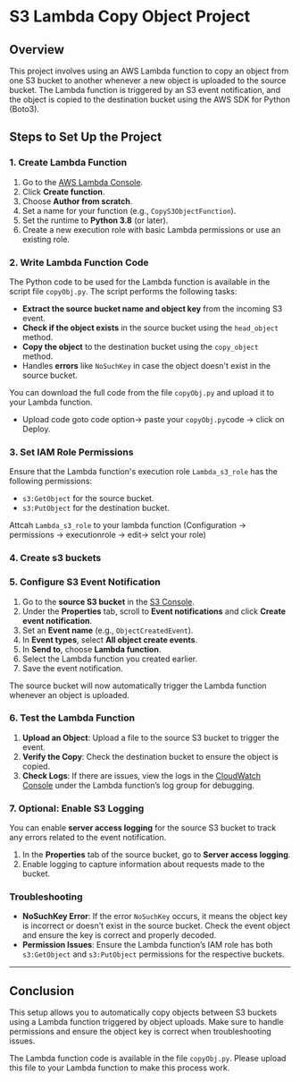 # S3 Lambda Copy Object Project

## Overview

This project involves using an AWS Lambda function to copy an object from one S3 bucket to another whenever a new object is uploaded to the source bucket. The Lambda function is triggered by an S3 event notification, and the object is copied to the destination bucket using the AWS SDK for Python (Boto3).

## Steps to Set Up the Project

### 1. **Create Lambda Function**

1. Go to the [AWS Lambda Console](https://console.aws.amazon.com/lambda/).
2. Click **Create function**.
3. Choose **Author from scratch**.
4. Set a name for your function (e.g., `CopyS3ObjectFunction`).
5. Set the runtime to **Python 3.8** (or later).
6. Create a new execution role with basic Lambda permissions or use an existing role.

### 2. **Write Lambda Function Code**

The Python code to be used for the Lambda function is available in the script file `copyObj.py`. The script performs the following tasks:

- **Extract the source bucket name and object key** from the incoming S3 event.
- **Check if the object exists** in the source bucket using the `head_object` method.
- **Copy the object** to the destination bucket using the `copy_object` method.
- Handles **errors** like `NoSuchKey` in case the object doesn't exist in the source bucket.

You can download the full code from the file `copyObj.py` and upload it to your Lambda function.

- Upload code goto code option-> paste your `copyObj.py`code -> click on Deploy.

### 3. **Set IAM Role Permissions**

Ensure that the Lambda function's execution role `Lambda_s3_role` has the following permissions:
- `s3:GetObject` for the source bucket.
- `s3:PutObject` for the destination bucket.

Attcah `Lambda_s3_role` to your lambda function (Configuration -> permissions -> executionrole -> edit-> selct your role)

### 4. **Create s3 buckets**


### 5. **Configure S3 Event Notification**

1. Go to the **source S3 bucket** in the [S3 Console](https://console.aws.amazon.com/s3/).
2. Under the **Properties** tab, scroll to **Event notifications** and click **Create event notification**.
3. Set an **Event name** (e.g., `ObjectCreatedEvent`).
4. In **Event types**, select **All object create events**.
5. In **Send to**, choose **Lambda function**.
6. Select the Lambda function you created earlier.
7. Save the event notification.

The source bucket will now automatically trigger the Lambda function whenever an object is uploaded.

### 6. **Test the Lambda Function**

1. **Upload an Object**: Upload a file to the source S3 bucket to trigger the event.
2. **Verify the Copy**: Check the destination bucket to ensure the object is copied.
3. **Check Logs**: If there are issues, view the logs in the [CloudWatch Console](https://console.aws.amazon.com/cloudwatch/) under the Lambda function’s log group for debugging.

### 7. **Optional: Enable S3 Logging**

You can enable **server access logging** for the source S3 bucket to track any errors related to the event notification.

1. In the **Properties** tab of the source bucket, go to **Server access logging**.
2. Enable logging to capture information about requests made to the bucket.

### Troubleshooting

- **NoSuchKey Error**: If the error `NoSuchKey` occurs, it means the object key is incorrect or doesn't exist in the source bucket. Check the event object and ensure the key is correct and properly decoded.
- **Permission Issues**: Ensure the Lambda function’s IAM role has both `s3:GetObject` and `s3:PutObject` permissions for the respective buckets.

---

## Conclusion

This setup allows you to automatically copy objects between S3 buckets using a Lambda function triggered by object uploads. Make sure to handle permissions and ensure the object key is correct when troubleshooting issues.

The Lambda function code is available in the file `copyObj.py`. Please upload this file to your Lambda function to make this process work.
